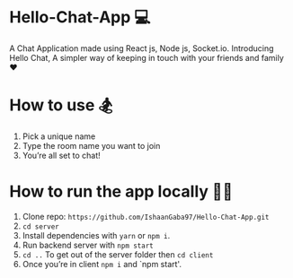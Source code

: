 # Hello-Chat-App 💻
A Chat Application made using React js, Node js, Socket.io.
Introducing Hello Chat, A simpler way of keeping in touch with your friends and family ♥️

# How to use 🏂
1. Pick a unique name 
2. Type the room name you want to join  
3. You’re all set to chat! 

# How to run the app locally 👨‍💻
1. Clone repo: `https://github.com/IshaanGaba97/Hello-Chat-App.git`
2. `cd server`
4. Install dependencies with `yarn` or `npm i`.
5. Run backend server with `npm start`
6. `cd ..` To get out of the server folder then `cd client`
7. Once you’re in client `npm i` and `npm start'.
